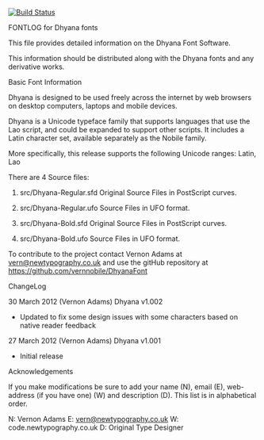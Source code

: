 [![Build Status](https://travis-ci.org/fontdirectory/dhyana.svg?branch=master)](https://travis-ci.org/fontdirectory/dhyana)

FONTLOG for Dhyana fonts

This file provides detailed information on the Dhyana 
Font Software.

This information should be distributed along with the 
Dhyana fonts and any derivative works. 


Basic Font Information

Dhyana is designed to be used freely across the 
internet by web browsers on desktop computers, 
laptops and mobile devices.

Dhyana is a Unicode typeface family that supports 
languages that use the Lao script, and could be 
expanded to support other scripts. It includes
a Latin character set, available separately as 
the Nobile family. 

More specifically, this release supports the following 
Unicode ranges: Latin, Lao

There are 4 Source files:

1. src/Dhyana-Regular.sfd 
   Original Source Files in PostScript curves.

2. src/Dhyana-Regular.ufo 
   Source Files in UFO format.

3. src/Dhyana-Bold.sfd 
   Original Source Files in PostScript curves.

4. src/Dhyana-Bold.ufo 
   Source Files in UFO format.

To contribute to the project contact Vernon Adams
at vern@newtypography.co.uk and use the gitHub 
repository at https://github.com/vernnobile/DhyanaFont

ChangeLog

30 March 2012 (Vernon Adams) Dhyana v1.002
- Updated to fix some design issues with some characters
  based on native reader feedback

27 March 2012 (Vernon Adams) Dhyana v1.001
- Initial release

Acknowledgements

If you make modifications be sure to add your name (N), 
email (E), web-address (if you have one) (W) and 
description (D). This list is in alphabetical order.

N: Vernon Adams
E: vern@newtypography.co.uk
W: code.newtypography.co.uk
D: Original Type Designer
